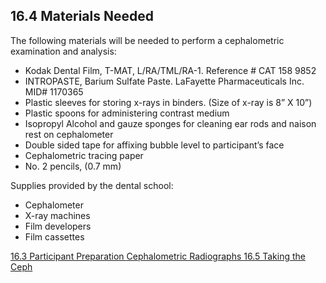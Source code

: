 ## 16.4 Materials Needed

The following materials will be needed to perform a cephalometric examination and analysis:

* Kodak Dental Film, T-MAT, L/RA/TML/RA-1.  Reference # CAT 158 9852
* INTROPASTE, Barium Sulfate Paste.  LaFayette Pharmaceuticals Inc.  MID# 1170365
* Plastic sleeves for storing x-rays in binders.  (Size of x-ray is 8” X 10”)
* Plastic spoons for administering contrast medium
* Isopropyl Alcohol and gauze sponges for cleaning ear rods and naison rest on cephalometer
* Double sided tape for affixing bubble level to participant’s face
* Cephalometric tracing paper
* No. 2 pencils, (0.7 mm)

Supplies provided by the dental school:

* Cephalometer
* X-ray machines
* Film developers
* Film cassettes


<div class="center">
<div class="btn-group">
  <a href=":pages_path:/manuals/cephalometric-radiographs/16-03-ppt-preparation.md" class="btn btn-default">
    <span class="glyphicon glyphicon-chevron-left"></span>
    16.3 Participant Preparation
  </a>

  <a href=":pages_path:/manuals/cephalometric-radiographs" class="btn btn-default">
    <span class="glyphicon glyphicon-chevron-up"></span>
    Cephalometric Radiographs
  </a>

  <a href=":pages_path:/manuals/cephalometric-radiographs/16-05-01-assigning-ppt-ceph-number.md" class="btn btn-success">
    16.5 Taking the Ceph
    <span class="glyphicon glyphicon-chevron-right"></span>
  </a>
</div>
</div>
